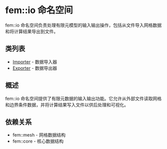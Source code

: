 # fem::io 命名空间

fem::io 命名空间负责处理有限元模型的输入输出操作，包括从文件导入网格数据和将计算结果导出到文件。

## 类列表

- [Importer](class/fem_io_importer.md) - 数据导入器
- [Exporter](class/fem_io_exporter.md) - 数据导出器

## 概述

fem::io 命名空间提供了有限元数据的输入输出功能。它允许从外部文件读取网格和边界条件数据，并将计算结果写入文件以供后处理和可视化。

## 依赖关系

- fem::mesh - 网格数据结构
- fem::core - 核心数据结构